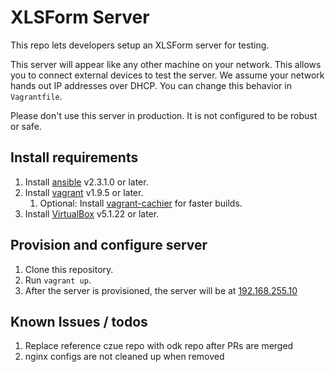 # XLSForm Server

This repo lets developers setup an XLSForm server for testing. 

This server will appear like any other machine on your network. This allows you to connect external devices to test the server. We assume your network hands out IP addresses over DHCP. You can change this behavior in `Vagrantfile`.

Please don't use this server in production. It is not configured to be robust or safe.

## Install requirements
1. Install [ansible](https://docs.ansible.com/ansible/intro_installation.html) v2.3.1.0 or later.
1. Install [vagrant](https://www.vagrantup.com/docs/installation) v1.9.5 or later.
	1. Optional: Install [vagrant-cachier](https://github.com/fgrehm/vagrant-cachier) for faster builds.
1. Install [VirtualBox](https://www.virtualbox.org/wiki/Downloads) v5.1.22 or later.

## Provision and configure server
1. Clone this repository.
1. Run `vagrant up`.
1. After the server is provisioned, the server will be at [192.168.255.10](http://192.168.255.10)

## Known Issues / todos

1. Replace reference czue repo with odk repo after PRs are merged
1. nginx configs are not cleaned up when removed
